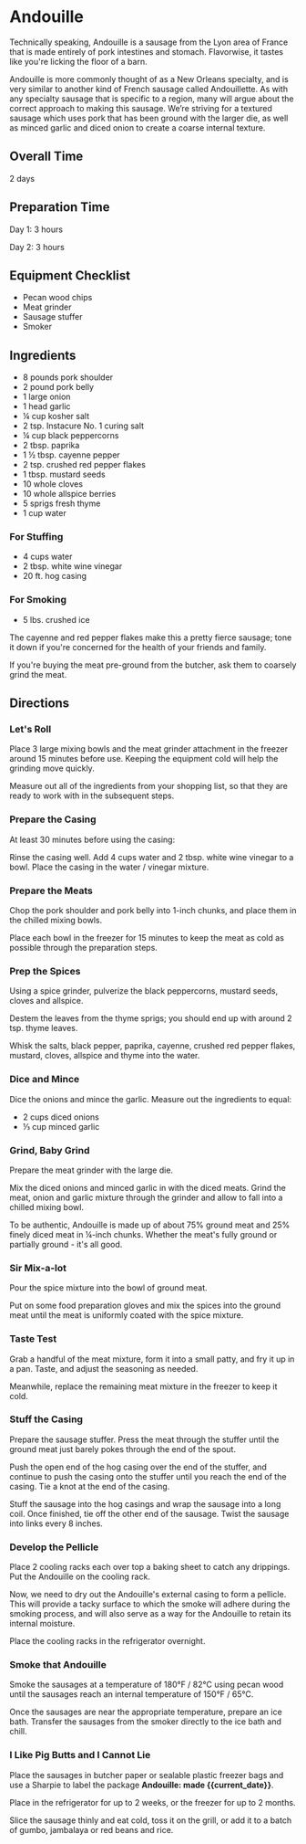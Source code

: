 # Andouille

Technically speaking, Andouille is a sausage from the Lyon area of France that is made entirely of pork intestines and stomach. Flavorwise, it tastes like you're licking the floor of a barn.

Andouille is more commonly thought of as a New Orleans specialty, and is very similar to another kind of French sausage called Andouillette. As with any specialty sausage that is specific to a region, many will argue about the correct approach to making this sausage. We’re striving for a textured sausage which uses pork that has been ground with the larger die, as well as minced garlic and diced onion to create a coarse internal texture.

## Overall Time

2 days

## Preparation Time

Day 1: 3 hours

Day 2: 3 hours

## Equipment Checklist

* Pecan wood chips
* Meat grinder
* Sausage stuffer
* Smoker

## Ingredients

* 8 pounds pork shoulder
* 2 pound pork belly
* 1 large onion
* 1 head garlic
* ¼ cup kosher salt
* 2 tsp. Instacure No. 1 curing salt
* ¼ cup black peppercorns
* 2 tbsp. paprika
* 1 ½ tbsp. cayenne pepper
* 2 tsp. crushed red pepper flakes
* 1 tbsp. mustard seeds
* 10 whole cloves
* 10 whole allspice berries
* 5 sprigs fresh thyme
* 1 cup water

### For Stuffing

* 4 cups water
* 2 tbsp. white wine vinegar
* 20 ft. hog casing

### For Smoking

* 5 lbs. crushed ice

The cayenne and red pepper flakes make this a pretty fierce sausage; tone it down if you're concerned for the health of your friends and family.

If you're buying the meat pre-ground from the butcher, ask them to coarsely grind the meat.

## Directions

### Let's Roll 

Place 3 large mixing bowls and the meat grinder attachment in the freezer around 15 minutes before use. Keeping the equipment cold will help the grinding move quickly.

Measure out all of the ingredients from your shopping list, so that they are ready to work with in the subsequent steps.

### Prepare the Casing

At least 30 minutes before using the casing:

Rinse the casing well. Add 4 cups water and 2 tbsp. white wine vinegar to a bowl. Place the casing in the water / vinegar mixture.

### Prepare the Meats

Chop the pork shoulder and pork belly into 1-inch chunks, and place them in the chilled mixing bowls.

Place each bowl in the freezer for 15 minutes to keep the meat as cold as possible through the preparation steps.

### Prep the Spices

Using a spice grinder, pulverize the black peppercorns, mustard seeds, cloves and allspice.

Destem the leaves from the thyme sprigs; you should end up with around 2 tsp. thyme leaves.

Whisk the salts, black pepper, paprika, cayenne, crushed red pepper flakes, mustard, cloves, allspice and thyme into the water.

### Dice and Mince

Dice the onions and mince the garlic. Measure out the ingredients to equal:

* 2 cups diced onions
* ⅓ cup minced garlic

### Grind, Baby Grind

Prepare the meat grinder with the large die. 

Mix the diced onions and minced garlic in with the diced meats. Grind the meat, onion and garlic mixture through the grinder and allow to fall into a chilled mixing bowl.

To be authentic, Andouille is made up of about 75% ground meat and 25% finely diced meat in ¼-inch chunks. Whether the meat's fully ground or partially ground - it's all good.

### Sir Mix-a-lot

Pour the spice mixture into the bowl of ground meat.

Put on some food preparation gloves and mix the spices into the ground meat until the meat is uniformly coated with the spice mixture.

### Taste Test

Grab a handful of the meat mixture, form it into a small patty, and fry it up in a pan. Taste, and adjust the seasoning as needed.

Meanwhile, replace the remaining meat mixture in the freezer to keep it cold.

### Stuff the Casing

Prepare the sausage stuffer. Press the meat through the stuffer until the ground meat just barely pokes through the end of the spout. 

Push the open end of the hog casing over the end of the stuffer, and continue to push the casing onto the stuffer until you reach the end of the casing. Tie a knot at the end of the casing.

Stuff the sausage into the hog casings and wrap the sausage into a long coil. Once finished, tie off the other end of the sausage. Twist the sausage into links every 8 inches.

### Develop the Pellicle

Place 2 cooling racks each over top a baking sheet to catch any drippings. Put the Andouille on the cooling rack.

Now, we need to dry out the Andouille's external casing to form a pellicle. This will provide a tacky surface to which the smoke will adhere during the smoking process, and will also serve as a way for the Andouille to retain its internal moisture.

Place the cooling racks in the refrigerator overnight.

### Smoke that Andouille

Smoke the sausages at a temperature of 180°F / 82°C using pecan wood until the sausages reach an internal temperature of 150°F / 65°C.

Once the sausages are near the appropriate temperature, prepare an ice bath. Transfer the sausages from the smoker directly to the ice bath and chill.

### I Like Pig Butts and I Cannot Lie

Place the sausages in butcher paper or sealable plastic freezer bags and use a Sharpie to label the package __Andouille: made {{current_date}}__.

Place in the refrigerator for up to 2 weeks, or the freezer for up to 2 months.

Slice the sausage thinly and eat cold, toss it on the grill, or add it to a batch of gumbo, jambalaya or red beans and rice.

